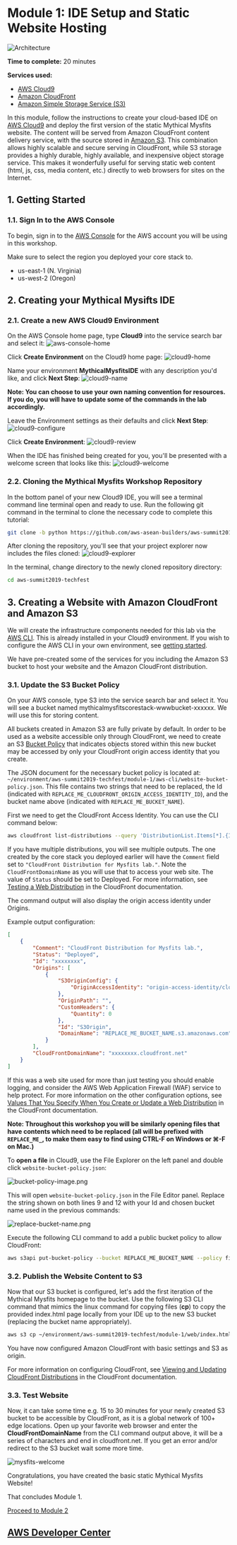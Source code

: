 # Module 1: IDE Setup and Static Website Hosting

![Architecture](/images/module-1/architecture-module-1.png)

**Time to complete:** 20 minutes

**Services used:**

* [AWS Cloud9](https://aws.amazon.com/cloud9/)
* [Amazon CloudFront](https://aws.amazon.com/cloudfront/)
* [Amazon Simple Storage Service (S3)](https://aws.amazon.com/s3/)

In this module, follow the instructions to create your cloud-based IDE on [AWS Cloud9](https://aws.amazon.com/cloud9/) and deploy the first version of the static Mythical Mysfits website. The content will be served from Amazon CloudFront content delivery service, with the source stored in [Amazon S3](https://aws.amazon.com/s3/). This combination allows highly scalable and secure serving in CloudFront, while S3 storage provides a highly durable, highly available, and inexpensive object storage service. This makes it wonderfully useful for serving static web content (html, js, css, media content, etc.) directly to web browsers for sites on the Internet.

## 1. Getting Started

### 1.1. Sign In to the AWS Console

To begin, sign in to the [AWS Console](https://console.aws.amazon.com) for the AWS account you will be using in this workshop.

Make sure to select the region you deployed your core stack to.

* us-east-1 (N. Virginia)
* us-west-2 (Oregon)

## 2. Creating your Mythical Mysifts IDE

### 2.1. Create a new AWS Cloud9 Environment

 On the AWS Console home page, type **Cloud9** into the service search bar and select it:
 ![aws-console-home](/images/module-1/cloud9-service.png)

Click **Create Environment** on the Cloud9 home page:
![cloud9-home](/images/module-1/cloud9-home.png)

Name your environment **MythicalMysfitsIDE** with any description you'd like, and click **Next Step**:
![cloud9-name](/images/module-1/cloud9-name-ide.png)

**Note: You can choose to use your own naming convention for resources. If you do, you will have to update some of the commands in the lab accordingly.**

Leave the Environment settings as their defaults and click **Next Step**:
![cloud9-configure](/images/module-1/cloud9-configure-env.png)

Click **Create Environment**:
![cloud9-review](/images/module-1/cloud9-review.png)

When the IDE has finished being created for you, you'll be presented with a welcome screen that looks like this:
![cloud9-welcome](/images/module-1/cloud9-welcome.png)

### 2.2. Cloning the Mythical Mysfits Workshop Repository

In the bottom panel of your new Cloud9 IDE, you will see a terminal command line terminal open and ready to use.  Run the following git command in the terminal to clone the necessary code to complete this tutorial:

```bash
git clone -b python https://github.com/aws-asean-builders/aws-summit2019-techfest.git
```

After cloning the repository, you'll see that your project explorer now includes the files cloned:
![cloud9-explorer](/images/module-1/cloud9-explorer.png)

In the terminal, change directory to the newly cloned repository directory:

```bash
cd aws-summit2019-techfest
```

## 3. Creating a Website with Amazon CloudFront and Amazon S3

We will create the infrastructure components needed for this lab via the [AWS CLI](https://aws.amazon.com/cli/). This is already installed in your Cloud9 environment. If you wish to configure the AWS CLI in your own environment, see [getting started](http://docs.aws.amazon.com/cli/latest/userguide/).

We have pre-created some of the services for you including the Amazon S3 bucket to host your website and the Amazon CloudFront distribution.

### 3.1. Update the S3 Bucket Policy

On your AWS console, type S3 into the service search bar and select it. You will see a bucket named mythicalmysfitscorestack-wwwbucket-xxxxxx. We will use this for storing content.

All buckets created in Amazon S3 are fully private by default. In order to be used as a website accessible only through CloudFront, we need to create an S3 [Bucket Policy](https://docs.aws.amazon.com/AmazonS3/latest/dev/example-bucket-policies.html) that indicates objects stored within this new bucket may be accessed by only your CloudFront origin access identity that you create.

The JSON document for the necessary bucket policy is located at: `~/environment/aws-summit2019-techfest/module-1/aws-cli/website-bucket-policy.json`.  This file contains two strings that need to be replaced, the Id (indicated with `REPLACE_ME_CLOUDFRONT_ORIGIN_ACCESS_IDENTITY_ID`), and the bucket name above (indicated with `REPLACE_ME_BUCKET_NAME`).

First we need to get the CloudFront Access Identity. You can use the CLI command below:

```bash
aws cloudfront list-distributions --query 'DistributionList.Items[*].{Id:Id, CloudFrontDomainName:DomainName, Comment:Comment, Status:Status, Origins:Origins}'
```

If you have multiple distributions, you will see multiple outputs. The one created by the core stack you deployed earlier will have the `Comment` field set to `"CloudFront Distribution for Mysfits lab."`. Note the `CloudFrontDomainName` as you will use that to access your web site. The value of `Status` should be set to Deployed.
For more information, see [Testing a Web Distribution](https://docs.aws.amazon.com/AmazonCloudFront/latest/DeveloperGuide/distribution-web-testing.html) in the CloudFront documentation.

The command output will also display the origin access identity under Origins.

Example output configuration:

```json
[
    {
        "Comment": "CloudFront Distribution for Mysfits lab.",
        "Status": "Deployed",
        "Id": "xxxxxxxx",
        "Origins": [
            {
                "S3OriginConfig": {
                    "OriginAccessIdentity": "origin-access-identity/cloudfront/REPLACE_ME_CLOUDFRONT_ORIGIN_ACCESS_IDENTITY_ID"
                },
                "OriginPath": "",
                "CustomHeaders": {
                    "Quantity": 0
                },
                "Id": "S3Origin",
                "DomainName": "REPLACE_ME_BUCKET_NAME.s3.amazonaws.com"
            }
        ],
        "CloudFrontDomainName": "xxxxxxxx.cloudfront.net"
    }
]
```

If this was a web site used for more than just testing you should enable logging, and consider the AWS Web Application Firewall (WAF) service to help protect. For more information on the other configuration options, see [Values That You Specify When You Create or Update a Web Distribution](https://docs.aws.amazon.com/AmazonCloudFront/latest/DeveloperGuide/distribution-web-values-specify.html) in the CloudFront documentation.

**Note: Throughout this workshop you will be similarly opening files that have contents which need to be replaced (all will be prefixed with `REPLACE_ME_`, to make them easy to find using CTRL-F on Windows or ⌘-F on Mac.)**

To **open a file** in Cloud9, use the File Explorer on the left panel and double click `website-bucket-policy.json`:

![bucket-policy-image.png](/images/module-1/bucket-policy.png)

This will open `website-bucket-policy.json` in the File Editor panel.  Replace the string shown on both lines 9 and 12 with your Id and chosen bucket name used in the previous commands:

![replace-bucket-name.png](/images/module-1/replace-bucket-name.png)

Execute the following CLI command to add a public bucket policy to allow CloudFront:

```bash
aws s3api put-bucket-policy --bucket REPLACE_ME_BUCKET_NAME --policy file://~/environment/aws-summit2019-techfest/module-1/aws-cli/website-bucket-policy.json
```

### 3.2. Publish the Website Content to S3

Now that our S3 bucket is configured, let's add the first iteration of the Mythical Mysfits homepage to the bucket.  Use the following S3 CLI command that mimics the linux command for copying files (**cp**) to copy the provided index.html page locally from your IDE up to the new S3 bucket (replacing the bucket name appropriately).

```bash
aws s3 cp ~/environment/aws-summit2019-techfest/module-1/web/index.html s3://REPLACE_ME_BUCKET_NAME/index.html
```

You have now configured Amazon CloudFront with basic settings and S3 as origin.

For more information on configuring CloudFront, see [Viewing and Updating CloudFront Distributions](https://docs.aws.amazon.com/AmazonCloudFront/latest/DeveloperGuide/HowToUpdateDistribution.html) in the CloudFront documentation.

### 3.3. Test Website

Now, it can take some time e.g. 15 to 30 minutes for your newly created S3 bucket to be accessible by CloudFront, as it is a global network of 100+ edge locations. Open up your favorite web browser and enter the **CloudFrontDomainName** from the CLI command output above, it will be a series of characters and end in cloudfront.net. If you get an error and/or redirect to the S3 bucket wait some more time.

![mysfits-welcome](/images/module-1/mysfits-welcome.png)

Congratulations, you have created the basic static Mythical Mysfits Website!

That concludes Module 1.

[Proceed to Module 2](/module-2)

## [AWS Developer Center](https://developer.aws)
